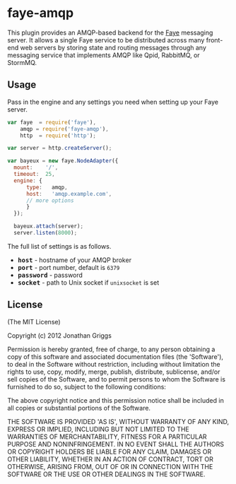 # faye-amqp

This plugin provides an AMQP-based backend for the [Faye](http://faye.jcoglan.com)
messaging server. It allows a single Faye service to be distributed across many
front-end web servers by storing state and routing messages through any messaging service that implements AMQP like
Qpid, RabbitMQ, or StormMQ.


## Usage

Pass in the engine and any settings you need when setting up your Faye server.

```js
var faye  = require('faye'),
    amqp = require('faye-amqp'),
    http  = require('http');

var server = http.createServer();

var bayeux = new faye.NodeAdapter({
  mount:    '/',
  timeout:  25,
  engine: {
      type:   amqp,
      host:   'amqp.example.com',
	  // more options
      }
  });

  bayeux.attach(server);
  server.listen(8000);
  ```
  The full list of settings is as follows.

  * <b><tt>host</tt></b> - hostname of your AMQP broker
  * <b><tt>port</tt></b> - port number, default is `6379`
  * <b><tt>password</tt></b> - password
  * <b><tt>socket</tt></b> - path to Unix socket if `unixsocket` is set
  
## License

(The MIT License)

Copyright (c) 2012 Jonathan Griggs

Permission is hereby granted, free of charge, to any person obtaining a copy of
this software and associated documentation files (the 'Software'), to deal in
the Software without restriction, including without limitation the rights to use,
copy, modify, merge, publish, distribute, sublicense, and/or sell copies of the
Software, and to permit persons to whom the Software is furnished to do so,
subject to the following conditions:

The above copyright notice and this permission notice shall be included in all
copies or substantial portions of the Software.

THE SOFTWARE IS PROVIDED 'AS IS', WITHOUT WARRANTY OF ANY KIND, EXPRESS OR
IMPLIED, INCLUDING BUT NOT LIMITED TO THE WARRANTIES OF MERCHANTABILITY, FITNESS
FOR A PARTICULAR PURPOSE AND NONINFRINGEMENT. IN NO EVENT SHALL THE AUTHORS OR
COPYRIGHT HOLDERS BE LIABLE FOR ANY CLAIM, DAMAGES OR OTHER LIABILITY, WHETHER
IN AN ACTION OF CONTRACT, TORT OR OTHERWISE, ARISING FROM, OUT OF OR IN
CONNECTION WITH THE SOFTWARE OR THE USE OR OTHER DEALINGS IN THE SOFTWARE.

